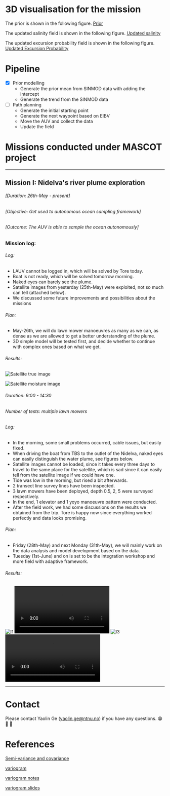 # 3D visualisation for the mission

The prior is shown in the following figure. 
[Prior](Report/sal_mu_prior.html)

The updated salinity field is shown in the following figure. 
[Updated salinity](Report/sal_mu_cond.html)

The updated excursion probability field is shown in the following figure. 
[Updated Excursion Probability](Report/sal_EP.html)



# Pipeline

- [X] Prior modelling
  - Generate the prior mean from SINMOD data with adding the intercept
  - Generate the trend from the SINMOD data
- [ ] Path planning
  - Generate the initial starting point
  - Generate the next waypoint based on EIBV
  - Move the AUV and collect the data
  - Update the field


# Missions conducted under MASCOT project

---

## Mission I: Nidelva's river plume exploration

###### [Duration: 26th-May - present]
###### [Objective: Get used to autonomous ocean sampling framework]
###### [Outcome: The AUV is able to sample the ocean autonomously]

### Mission log:


<!-- <details> -->
  <!-- <summary>26th-May-2021</summary> -->

###### Log:
- LAUV cannot be logged in, which will be solved by Tore today. 
- Boat is not ready, which will be solved tomorrow morning. 
- Naked eyes can barely see the plume.
- Satellite images from yesterday (25th-May) were exploited, not so much can tell (attached below).
- We discussed some future improvements and possibilities about the missions

###### Plan:
- May-26th, we will do lawn mower manoeuvres as many as we can, as dense as we are allowed to get a better understanding of the plume. 
- 3D simple model will be tested first, and decide whether to continue with complex ones based on what we get. 

###### Results:

![Satellite true image](Nidelva/May26/S01.png "Satellite true image")
<!-- (https://apps.sentinel-hub.com/eo-browser/?zoom=13&lat=63.45481&lng=10.39547&themeId=DEFAULT-THEME&visualizationUrl=https%3A%2F%2Fservices.sentinel-hub.com%2Fogc%2Fwms%2Fbd86bcc0-f318-402b-a145-015f85b9427e&datasetId=S2L2A&fromTime=2021-05-25T00%3A00%3A00.000Z&toTime=2021-05-25T23%3A59%3A59.999Z&layerId=1_TRUE_COLOR) -->


![Satellite moisture image](Nidelva/May26/S02.png "Satellite moisture index image")
<!-- (https://apps.sentinel-hub.com/eo-browser/?zoom=13&lat=63.45481&lng=10.39547&themeId=DEFAULT-THEME&visualizationUrl=https%3A%2F%2Fservices.sentinel-hub.com%2Fogc%2Fwms%2Fbd86bcc0-f318-402b-a145-015f85b9427e&datasetId=S2L2A&fromTime=2021-05-25T00%3A00%3A00.000Z&toTime=2021-05-25T23%3A59%3A59.999Z&layerId=5-MOISTURE-INDEX1) -->

<!-- </details> -->


<!-- <details> -->
  <!-- <summary>27th-May-2021</summary> -->
 
###### Duration: 9:00 - 14:30
###### Number of tests: multiple lawn mowers
###### Log:
- In the morning, some small problems occurred, cable issues, but easily fixed.
- When driving the boat from TBS to the outlet of the Nidelva, naked eyes can easily distinguish the water plume, see figures below.
- Satellite images cannot be loaded, since it takes every three days to travel to the same place for the satellite, which is sad since it can easily tell from the satellite image if we could have one.
- Tide was low in the morning, but rised a bit afterwards.
- 2 transect line survey lines have been inspected.
- 3 lawn mowers have been deployed, depth 0.5, 2, 5 were surveyed respectively.
- In the end, 1 elevator and 1 yoyo manoeuvre pattern were conducted.
- After the field work, we had some discussions on the results we obtained from the trip. Tore is happy now since everything worked perfectly and data looks promising. 

###### Plan:
- Friday (28th-May) and next Monday (31th-May), we will mainly work on the data analysis and model development based on the data. 
- Tuesday (1st-June) and on is set to be the integration workshop and more field with adaptive framework. 

###### Results:
![I1](Nidelva/May27/I1.JPG)
![I2](Nidelva/May27/I2.MOV)
![I3](Nidelva/May27/I3.JPG)
![I4](Nidelva/May27/I4.MOV)
<!-- ![LAUV travelling in the water masses](https://youtu.be/0ngE9tWy0Ms) -->



<!-- </details> -->


---

# Contact

Please contact Yaolin Ge (yaolin.ge@ntnu.no) if you have any questions. 😁 🤔 🤘


# References

[Semi-variance and covariance](https://www.aspexit.com/en/fundamental-assumptions-of-the-variogram-second-order-stationarity-intrinsic-stationarity-what-is-this-all-about/#Intrinsic_stationarity)

[variogram](https://scikit-gstat.readthedocs.io/en/latest/userguide/variogram.html)

[variogram notes](https://gsp.humboldt.edu/olm/R/04_01_Variograms.html)

[variogram slides](https://slideplayer.com/slide/8781466/)

